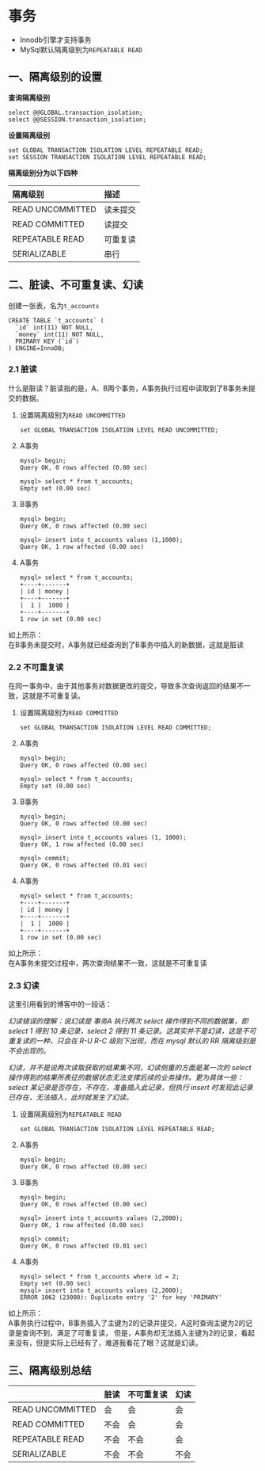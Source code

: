 # 事务

- Innodb引擎才支持事务
- MySql默认隔离级别为`REPEATABLE READ`

## 一、隔离级别的设置

**查询隔离级别**
```
select @@GLOBAL.transaction_isolation;
select @@SESSION.transaction_isolation;
```
**设置隔离级别**
```
set GLOBAL TRANSACTION ISOLATION LEVEL REPEATABLE READ;
set SESSION TRANSACTION ISOLATION LEVEL REPEATABLE READ;
```

**隔离级别分为以下四种**

| 隔离级别 | 描述 |
| :--- | :--- |
| READ UNCOMMITTED | 读未提交 |
| READ COMMITTED | 读提交 |
| REPEATABLE READ | 可重复读 |
| SERIALIZABLE | 串行 |

## 二、脏读、不可重复读、幻读

创建一张表，名为`t_accounts`

```
CREATE TABLE `t_accounts` (
  `id` int(11) NOT NULL,
  `money` int(11) NOT NULL,
  PRIMARY KEY (`id`)
) ENGINE=InnoDB;
```

### 2.1 脏读

什么是脏读？脏读指的是，A、B两个事务，A事务执行过程中读取到了B事务未提交的数据。

1. 设置隔离级别为`READ UNCOMMITTED`
    ```
    set GLOBAL TRANSACTION ISOLATION LEVEL READ UNCOMMITTED;
    ```

2. A事务

    ```
    mysql> begin;
    Query OK, 0 rows affected (0.00 sec)
    
    mysql> select * from t_accounts;
    Empty set (0.00 sec)
    ```

3. B事务
    ```
    mysql> begin;
    Query OK, 0 rows affected (0.00 sec)
    
    mysql> insert into t_accounts values (1,1000);
    Query OK, 1 row affected (0.00 sec)
    ```

4. A事务

    ```
    mysql> select * from t_accounts;
    +----+-------+
    | id | money |
    +----+-------+
    |  1 |  1000 |
    +----+-------+
    1 row in set (0.00 sec)
    ```

如上所示：  
在B事务未提交时，A事务就已经查询到了B事务中插入的新数据，这就是脏读

### 2.2 不可重复读
在同一事务中，由于其他事务对数据更改的提交，导致多次查询返回的结果不一致，这就是不可重复读。

1. 设置隔离级别为`READ COMMITTED`
    ```
    set GLOBAL TRANSACTION ISOLATION LEVEL READ COMMITTED;
    ```
2. A事务
    ```
    mysql> begin;
    Query OK, 0 rows affected (0.00 sec)
    
    mysql> select * from t_accounts;
    Empty set (0.00 sec)
    ```

3. B事务
    ```
    mysql> begin;
    Query OK, 0 rows affected (0.00 sec)
    
    mysql> insert into t_accounts values (1, 1000);
    Query OK, 1 row affected (0.00 sec)
    
    mysql> commit;
    Query OK, 0 rows affected (0.01 sec)
    ```

4. A事务
    ```
    mysql> select * from t_accounts;
    +----+-------+
    | id | money |
    +----+-------+
    |  1 |  1000 |
    +----+-------+
    1 row in set (0.00 sec)
    ```

如上所示：  
在A事务未提交过程中，两次查询结果不一致，这就是不可重复读

### 2.3 幻读

这里引用看到的博客中的一段话：

*幻读错误的理解：说幻读是 事务A 执行两次 select 操作得到不同的数据集，即 select 1 得到 10 条记录，select 2 得到 11 条记录。这其实并不是幻读，这是不可重复读的一种，只会在 R-U R-C 级别下出现，而在 mysql 默认的 RR 隔离级别是不会出现的。*

*幻读，并不是说两次读取获取的结果集不同，幻读侧重的方面是某一次的 select 操作得到的结果所表征的数据状态无法支撑后续的业务操作。更为具体一些：select 某记录是否存在，不存在，准备插入此记录，但执行 insert 时发现此记录已存在，无法插入，此时就发生了幻读。*

1. 设置隔离级别为`REPEATABLE READ`
    ```
    set GLOBAL TRANSACTION ISOLATION LEVEL REPEATABLE READ;
    ```

2. A事务
    ```
    mysql> begin;
    Query OK, 0 rows affected (0.00 sec)
    ```

3. B事务
    ```
    mysql> begin;
    Query OK, 0 rows affected (0.00 sec)
    
    mysql> insert into t_accounts values (2,2000);
    Query OK, 1 row affected (0.00 sec)
    
    mysql> commit;
    Query OK, 0 rows affected (0.01 sec)
    ```

4. A事务
    ```
    mysql> select * from t_accounts where id = 2;
    Empty set (0.00 sec)
    mysql> insert into t_accounts values (2,2000);
    ERROR 1062 (23000): Duplicate entry '2' for key 'PRIMARY'
    ```

如上所示：  
A事务执行过程中，B事务插入了主键为2的记录并提交，A这时查询主键为2的记录是查询不到，满足了可重复读，
但是，A事务却无法插入主键为2的记录，看起来没有，但是实际上已经有了，难道我看花了眼？这就是幻读。

## 三、隔离级别总结

| | 脏读 | 不可重复读 | 幻读 |
|:--- | :---  | :---- | :--- |
| READ UNCOMMITTED | 会 | 会 | 会 |
| READ COMMITTED | 不会 | 会 | 会 |
| REPEATABLE READ | 不会 | 不会 | 会 |
| SERIALIZABLE | 不会 | 不会 | 不会 |

